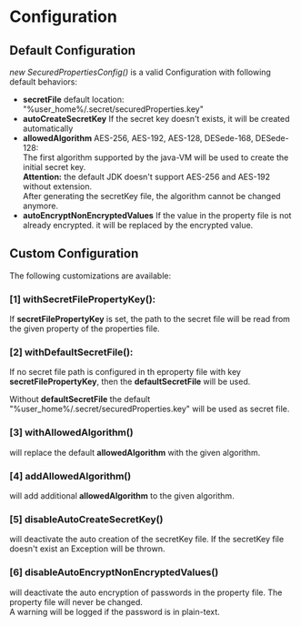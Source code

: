 # Configuration

<!-- MACRO{toc} -->

## Default Configuration


*new SecuredPropertiesConfig()* is a valid Configuration with following default behaviors:

  * **secretFile** default location: "%user_home%/.secret/securedProperties.key"
  * **autoCreateSecretKey** If the secret key doesn't exists, it will be created automatically
  * **allowedAlgorithm** AES-256,  AES-192,  AES-128, DESede-168, DESede-128:<br/>
      The first algorithm supported by the java-VM will be used to create the initial secret key.<br/>
      **Attention:** the default JDK doesn't support AES-256 and AES-192 without extension.<br/>
      After generating the secretKey file, the algorithm cannot be changed anymore. 
  * **autoEncryptNonEncryptedValues** If the value in the property file is not already encrypted. it will be replaced by the encrypted value.

## Custom Configuration

The following customizations are available:

<!-- MACRO{snippet|id=configExample|file=src/test/java/net/brabenetz/lib/securedproperties/snippets/ConfigurationSnippet.java} -->

### [1] withSecretFilePropertyKey():

If **secretFilePropertyKey** is set, the path to the secret file will be read from the given property of the properties file.

### [2] withDefaultSecretFile():

If no secret file path is configured in th eproperty file with key **secretFilePropertyKey**, then the **defaultSecretFile** will be used.

Without **defaultSecretFile** the default  "%user_home%/.secret/securedProperties.key" will be used as secret file.
        
### [3] withAllowedAlgorithm()

will replace the default **allowedAlgorithm** with the given algorithm.
 
### [4] addAllowedAlgorithm()

will add additional **allowedAlgorithm** to the given algorithm.
 
### [5] disableAutoCreateSecretKey()

will deactivate the auto creation of the secretKey file. If the secretKey file doesn't exist an Exception will be thrown.
 
### [6] disableAutoEncryptNonEncryptedValues()

will deactivate the auto encryption of passwords in the property file. The property file will never be changed.<br/>
A warning will be logged if the password is in plain-text.
